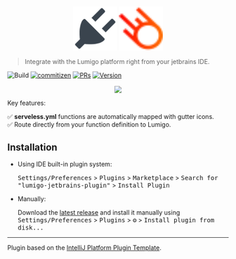 <p align="center">
<img src="src/main/resources/icons/apex-plugin-svgrepo-com.svg" alt="Lumigo logo" style="height: 100px; width:100px;"/>
<img src="src/main/resources/icons/lumigo-logo.svg" alt="Lumigo logo" style="height: 100px; width:100px;"/>
</p>

> Integrate with the Lumigo platform right from your jetbrains IDE.

![Build](https://github.com/lumigo-io/lumigo-intellij-plugin/workflows/Build/badge.svg)
[![commitizen](https://img.shields.io/badge/commitizen-friendly-brightgreen.svg?style=flat-square)](https://www.conventionalcommits.org/en/v1.0.0/)
[![PRs](https://img.shields.io/badge/PRs-welcome-brightgreen.svg?style=flat-square)](https://github.com/lumigo-io/lumigo-intellij-plugin/pulls)
[![Version](https://img.shields.io/jetbrains/plugin/v/PLUGIN_ID.svg)](https://plugins.jetbrains.com/plugin/19035-lumigo)

<div align="center">
<img src="https://media.giphy.com/media/6CzvmNov6xqZGQ0ozV/giphy.gif" align="center"/>
</div>


Key features:

✅&nbsp;<b>serveless.yml</b> functions are automatically mapped with gutter icons. <br>
✅&nbsp;Route directly from your function definition to Lumigo.<br>

## Installation

- Using IDE built-in plugin system:
  
  <kbd>Settings/Preferences</kbd> > <kbd>Plugins</kbd> > <kbd>Marketplace</kbd> > <kbd>Search for "lumigo-jetbrains-plugin"</kbd> >
  <kbd>Install Plugin</kbd>
  
- Manually:

  Download the [latest release](https://github.com/lumigo-io/lumigo-intellij-plugin/releases/latest) and install it manually using
  <kbd>Settings/Preferences</kbd> > <kbd>Plugins</kbd> > <kbd>⚙️</kbd> > <kbd>Install plugin from disk...</kbd>


---
Plugin based on the [IntelliJ Platform Plugin Template][template].

[template]: https://github.com/JetBrains/intellij-platform-plugin-template

<!-- Plugin description -->
<!-- Plugin description end -->
